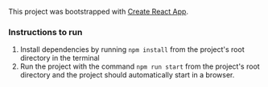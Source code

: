 This project was bootstrapped with [Create React App](https://github.com/facebookincubator/create-react-app).

### Instructions to run
1. Install dependencies by running `npm install` from the project's root directory in the terminal
1. Run the project with the command `npm run start` from the project's root directory and the project should automatically start in a browser.
